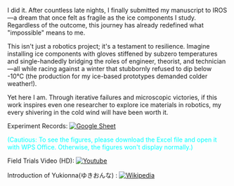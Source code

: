 I did it. After countless late nights, I finally submitted my manuscript to IROS—a dream that once felt as fragile as the ice components I study. Regardless of the outcome, this journey has already redefined what "impossible" means to me.

This isn't just a robotics project; it's a testament to resilience. Imagine installing ice components with gloves stiffened by subzero temperatures and single-handedly bridging the roles of engineer, theorist, and technician—all while racing against a winter that stubbornly refused to dip below -10°C (the production for my ice-based prototypes demanded colder weather!).

Yet here I am. Through iterative failures and microscopic victories, if this work inspires even one researcher to explore ice materials in robotics, my every shivering in the cold wind will have been worth it.

Experiment Records: [![Google Sheet](https://img.shields.io/badge/Google_Cloud-4285F4?style=for-the-badge&logo=google-cloud&logoColor=white)](https://docs.google.com/spreadsheets/d/18P49t60WHwglsoYMgEqyzqFUUD2O1oVK/edit?usp=sharing&ouid=107717000522450840831&rtpof=true&sd=true) 

<font color=#00FFFF>(Cautious: To see the figures, please download the Excel file and open it with WPS Office. Otherwise, the figures won't display normally.)</font>

Field Trials Video (HD): [![Youtube](https://img.shields.io/badge/YouTube-FF0000?style=for-the-badge&logo=youtube&logoColor=white)](-)

Introduction of Yukionna(ゆきおんな) :  [![Wikipedia](https://img.shields.io/badge/Wikipedia-%23000000.svg?style=for-the-badge&logo=wikipedia&logoColor=white)](https://en.wikipedia.org/wiki/Yuki-onna)
